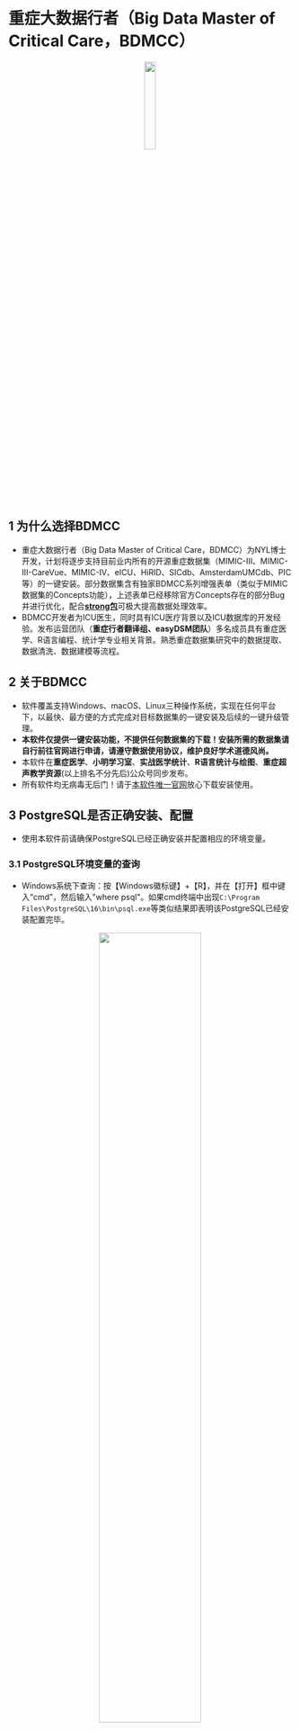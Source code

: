 # 重症大数据行者（Big Data Master of Critical Care，BDMCC）
<p align="center">
  <img src="https://raw.githubusercontent.com/ningyile/BDMCC_APP/main/img/mac_logo.png" width="20%" height="20%" />
</p>

## 1 为什么选择BDMCC

- 重症大数据行者（Big Data Master of Critical Care，BDMCC）为NYL博士开发，计划将逐步支持目前业内所有的开源重症数据集（MIMIC-III、MIMIC-III-CareVue、MIMIC-IV、eICU、HiRID、SICdb、AmsterdamUMCdb、PIC等）的一键安装。部分数据集含有独家BDMCC系列增强表单（类似于MIMIC数据集的Concepts功能），上述表单已经移除官方Concepts存在的部分Bug并进行优化，配合[**strong包**](https://github.com/ningyile/strongInstall_pkg)可极大提高数据处理效率。
- BDMCC开发者为ICU医生，同时具有ICU医疗背景以及ICU数据库的开发经验。发布运营团队（**重症行者翻译组、easyDSM团队**）多名成员具有重症医学、R语言编程、统计学专业相关背景。熟悉重症数据集研究中的数据提取、数据清洗、数据建模等流程。

## 2 关于BDMCC

- 软件覆盖支持Windows、macOS、Linux三种操作系统，实现在任何平台下，以最快、最方便的方式完成对目标数据集的一键安装及后续的一键升级管理。
- **本软件仅提供一键安装功能，不提供任何数据集的下载！安装所需的数据集请自行前往官网进行申请，请遵守数据使用协议，维护良好学术道德风尚。**
- 本软件在**重症医学**、**小明学习室**、**实战医学统计**、**R语言统计与绘图**、**重症超声教学资源**(以上排名不分先后)公众号同步发布。
- 所有软件均无病毒无后门！请于[本软件唯一官网](https://github.com/ningyile/BDMCC_APP/releases)放心下载安装使用。

## 3 PostgreSQL是否正确安装、配置
- 使用本软件前请确保PostgreSQL已经正确安装并配置相应的环境变量。
### 3.1 PostgreSQL环境变量的查询
- Windows系统下查询：按【Windows徽标键】+【R】，并在【打开】框中键入“cmd”，然后输入"where psql"。如果cmd终端中出现`C:\Program Files\PostgreSQL\16\bin\psql.exe`等类似结果即表明该PostgreSQL已经安装配置完毕。
<p align="center">
  <img src="https://raw.githubusercontent.com/ningyile/BDMCC_APP/main/img/env_01.png" width="60%" height="60%" />
</p>

- macOS与Linux系统下查询：打开终端，然后输入"which psql"。如果终端中出现`/usr/local/bin/psql`等类似结果即表明该PostgreSQL已经安装配置完毕。
<p align="center">
  <img src="https://raw.githubusercontent.com/ningyile/BDMCC_APP/main/img/env_02.png" width="60%" height="60%" />
</p>

### 3.2 PostgreSQL在三大系统下的安装及配置。
- 若在上述查询中未能返回有效的结果，则证明PostgreSQL未安装或未正确配置。具体解决方案请看第一部分的视频教程。
  
## 4 BDMCC下载安装说明
- 请根据操作系统及芯片选择下载安装相应的程序文件。
### 4.1 Windows系统下载安装说明
- Windows系统仅支持Win10 2004及其后续版本（包括Win11）的X64架构，目前仅在Win10 22H2版本进行了测试。Windows系统查看版本的方法：按"Windows徽标键键"+"R"，并在“打开”框中键入“winver”，然后选择"确定"。如符合上述条件请下载安装`BDMCC_1.0.1_x64-setup.exe`。**请注意安装路径使用英文字母**。
### 4.2 macOS系统下载安装说明
- macOS Intel与M1/M2系列芯片的设备在安装后首次启动BDMCC软件时均会提示:`无法打开BDMCC.app，因为无法验证开发者`。请单击【取消】并使用如下方法解决：

    - 打开【终端】，在终端中输入下列代码，以开启“任何来源”。
    ```bash
    sudo spctl  --master-disable
    ```
	
    - 单击选择菜单：接着打开【系统偏好设置】，选择【安全性与隐私】，选择【通用】，可以看到【任何来源】已经选定。
    
    <p align="center">
      <img src="https://raw.githubusercontent.com/ningyile/BDMCC_APP/main/img/mac_01.png" width="60%" height="60%" />
    </p>
    
    - 窗口底部允许从以下位置下载的App会看到：已阻止使用“BDMCC”，因为来自身份不明的开发者。点击后面的【仍要打开】按钮。
    
    <p align="center">
      <img src="https://raw.githubusercontent.com/ningyile/BDMCC_APP/main/img/mac_02.png" width="60%" height="60%" />
    </p>
    <p align="center">
      <img src="https://raw.githubusercontent.com/ningyile/BDMCC_APP/main/img/mac_03.png" width="60%" height="60%" />
    </p>
    
    - 在弹出的确认弹窗中，点击【打开】按钮即可。
    <p align="center">
      <img src="https://raw.githubusercontent.com/ningyile/BDMCC_APP/main/img/mac_04.png" width="60%" height="60%" />
    </p>

    - 如果发现还是显示“已损坏，无法打开。您应该将它移到废纸篓”。请单击【取消】。接下来在终端粘贴复制输入命令：
    ```bash
    sudo xattr -r -d com.apple.quarantine /Applications/BDMCC.app
    ```
    <p align="center">
      <img src="https://raw.githubusercontent.com/ningyile/BDMCC_APP/main/img/mac_06.png" width="60%" height="60%" />
    </p>
    
- macOS Intel系列芯片请下载安装`BDMCC_1.0.1_x64.dmg`。理论上支持Big Sur以后的版本，目前仅在10代Intel芯片的Big Sur 11.6.1版本上进行了测试。

- macOS M1/M2系列芯片请下载安装`BDMCC_1.0.1_aarch64.dmg`。理论上支持Big Sur以后的版本，目前仅在M2 Max的Sonoma 14.1.1版本上进行了测试，建议将系统更新至最新版使用。
### 4.3 Linux系统下载安装说明
- Linux系统理论上支持所有Debian系发行版系统，目前仅在Ubuntu LTS 22.04版本进行了测试，如果在Linux上使用，强烈建议使用Ubuntu系统，其他发行版Linux不保证可正常运行。由于各发行版的Debian系统安装后可能缺失必要的依赖库。故需要下载本项目中的二进制程序**bdmcc_dep**，以完成依赖库的自动化校验，如查到缺失依赖库，则该程序会进行自动化安装。假如将二进制程序**bdmcc_dep**下载至桌面，则需在桌面打开终端，并输入以下命令即可完成依赖库的自动化校验及安装（若下列命令无法运行则需要使用`sudo chmod +x ./bdmcc_dep`命令赋予执行权限）：
```bash
./bdmcc_dep
```
<p align="center">
  <img src="https://raw.githubusercontent.com/ningyile/BDMCC_APP/main/img/bdmcc_dep_01.png" width="60%" height="60%" />
</p>
<p align="center">
  <img src="https://raw.githubusercontent.com/ningyile/BDMCC_APP/main/img/bdmcc_dep_02.png" width="60%" height="60%" />
</p>

- 完成依赖库校验后，请下载`BDMCC_1.0.1_amd64.deb`安装包，于所在路径开启终端，然后在终端下键入以下命令(xxxxxx修改为相应的BDMCC的版本号)即可完成安装：
```bash
sudo dpkg -i BDMCC_xxxxxx_amd64.deb
```

## 5 BDMCC使用说明

### 5.1 配置软件账户密码

- 打开软件后填写 PostgreSQL的账户和密码，如填写正确会有相应的提示。

### 5.2 选择数据集文件路径
- 选择数据集文件所在的路径（注意是**上一级路径**，本例中数据集文件路径为桌面的database文件夹，使用上一级目录在安装不同数据集时可以避免频繁切换数据文件夹）。数据集安装文件对应的文件夹对应关系如下表：

  | 数据集            | 版本号 | 对应的子一级（相对于上一级路径database）文件夹               |
  | ----------------- | ------ | ------------------------------------------------------------ |
  | MIMIC-III-Demo    | V1.4   | mimic-iii-clinical-database-demo-1.4                         |
  | MIMIC-III         | V1.4   | mimic-iii-clinical-database-1.4                              |
  | MIMIC-III-CareVue | V1.4   | mimic-iii-clinical-database-carevue-subset-1.4               |
  | MIMIC-IV          | V2.0   | mimic-iv-2.0                                                 |
  | MIMIC-IV          | V2.2   | mimic-iv-2.2                                                 |
  | MIMIC-IV-ED       | V2.2   | mimic-iv-ed-2.2                                              |
  | MIMIC-IV-Note     | V2.2   | mimic-iv-note-deidentified-free-text-clinical-notes-2.2      |
  | eICU              | V2.0   | eicu-collaborative-research-database-2.0                     |
  | AmsterdamUMCdb    | V1.0.2 | AmsterdamUMCdb-v1.0.2                                        |
  | PIC               | V1.1.0 | paediatric-intensive-care-database-1.1.0                     |
  | SICdb             | V1.0.5 | salzburg-intensive-care-database-sicdb-a-freely-accessible-intensive-care-database-1.0.5 |
  | INSPIRE           | V1.2   | inspire-a-publicly-available-research-dataset-for-perioperative-medicine-1.2 |
  
  **注**：MIMIC-IV-ED和MIMIC-IV-Note分别安装至MIMIC-IV的ED、Note模块，目前只支持安装至MIMIC-IV-2.2版本下。

<p align="center">
  <img src="https://raw.githubusercontent.com/ningyile/BDMCC_APP/main/img/dir_tree_01.png" width="100%" height="100%" />
</p>


### 5.3 数据文件的目录结构
- 各个文件夹的目录树结构严格按照Physionet官网中原始数据文件的目录结构。如下图，以**MIMIC-IV V2.0为例 **，[官网](https://www.physionet.org/content/mimiciv/2.0/#files-panel)和下载的本地数据文件树目录结构需要完全保持一致。此外，在安装前BDMCC软件还会对原始的数据文件进行校验，以确定数据的准确性和唯一性。如文件校验未通过，则安装无法继续进行。
<p align="center">
  <img src="https://raw.githubusercontent.com/ningyile/BDMCC_APP/main/img/dir_tree_02.png" width="80%" height="80%" />
</p>

### 5.4 数据集安装的模块选择
- 各个文上述数据集大多包含三个模块：Base、Concepts和BDMCC（本软件构建的系列增强型表单）模块。其中Base是将数据文件拷贝至相应的数据集；Concepts模块则是官方在Base模块基础上进行进一步计算获取的表单如SOFA、APS评分等表单；BDMCC系列增强型表单则包含文章数据分析时的研究队列人群所需的常用数据，优化了官方Concepts中的部分bug，配合使用可大大减少代码量同时提高数据提取的效率。故上述模块安装顺序依次是Base、Concepts和BDMCC。当所依赖的模块不存在时，后续的模块无法进行安装，故选择模块时应根据设备上数据集模块的安装情况进行选择。

### 5.5 数据集占用磁盘空间情况
- 重症数据集会占用大量的磁盘空间。BDMCC软件在安装对应的数据集之前会校验PostgreSQL的数据路径的剩余空间，当磁盘剩余空间小于目标数据集所需的空间时，安装则难以为继。在不同系统中所占空间大小不一（相差不会很大），故BDMCC软件中设定的空间大小在原来基础上留3GB左右作为冗余空间。BDMCC软件中各数据集以及各模块设定的磁盘空间情况如下表：

  | 数据集             | 版本号  | Base模块     | Concepts模块 | BDMCC模块 |
  | ----------------- | ------ | --------    | ------------ | ------------ |
  | MIMIC-III-Demo    | V1.4   | 200 MB      | 30 MB        |              |
  | MIMIC-III         | V1.4   | 75 GB       | 8 GB         | 5 GB         |
  | MIMIC-III-CareVue | V1.4   | 38 GB       | 3 GB         | 5 GB         |
  | MIMIC-IV          | V2.0   | 99 GB       | 9 GB         | 5 GB         |
  | MIMIC-IV          | V2.2   | 100 GB      | 9 GB         | 5 GB         |
  | MIMIC-IV-ED | V2.2   | 5 GB（ED模块）     |              |              |
  | MIMIC-IV-Note | V2.2   | 9 GB（Note模块） |              |              |
  | eICU              | V2.0   | 55 GB       | 6 GB         |              |
  | AmsterdamUMCdb    | V1.0.2 | 228 GB      |              |              |
  | PIC               | V1.1.0 | 5 GB        |              |              |
  | SICdb             | V1.0.5 | 20 GB       |              |              |
  | INSPIRE           | V1.2   | 13 GB       |              |              |
  
  **注**：MIMIC-IV-ED和MIMIC-IV-Note分别安装至MIMIC-IV的ED、Note模块，目前只支持安装至MIMIC-IV-2.2版本下。


### 5.6 数据集安装时间
- BDMCC软件具有极高的执行效率和性能。以10代intel CPU 10850K、内存64G的macOS为例，各数据集和模块的安装时间如下表：

  | DBeaver中对应数据集名称    | 数据集             | 版本号  | Base模块         | Concepts模块  | BDMCC模块     |
  | ----------------------- | ----------------- | ------ | --------         | ------------ | ------------ |
  | mimic3_demo             | MIMIC-III-Demo    | V1.4   | 10 s             | 19 s         |              |
  | mimic3                  | MIMIC-III         | V1.4   | 53 min           | 47 min       | 5 min        |
  | mimic3_carevue          | MIMIC-III-CareVue | V1.4   | 22 min           | 24 min       | 5 min        |
  | mimic4                  | MIMIC-IV          | V2.0   | 54 min           | 55 min       | 12 min       |
  | mimic4_v22              | MIMIC-IV          | V2.2   | 54 min           | 54 min       | 12 min       |
  | mimic4_v22              | MIMIC-IV-ED       | V2.2   | 30 s（ED模块）    |              |              |
  | mimic4_v22              | MIMIC-IV-Note     | V2.2   | 3 min（Note模块） |              |              |
  | eicu                    | eICU              | V2.0   | 15 min           |              |              |
  | amsterdamumcdb          | AmsterdamUMCdb    | V1.0.2 | 1 h 26 min       |              |              |
  | pic                     | PIC               | V1.1.0 | 3 min            |              |              |
  | sicdb                   | SICdb             | V1.0.5 | 4 min            |              |              |
  | inspire                 | INSPIRE           | V1.2   | 4 min            |              |              |
  
  **注**：MIMIC-IV-ED和MIMIC-IV-Note分别安装至MIMIC-IV的ED、Note模块，目前只支持安装至MIMIC-IV-2.2版本下，故在R和DBeaver中连接上述两个模块只需连接MIMIC-IV数据集即可。
## 6 各系统运行截图

- Windows下默认主题、中文语言
<p align="center">
  <img src="https://raw.githubusercontent.com/ningyile/BDMCC_APP/main/img/win_run_01.png" width="80%" height="80%" />
</p>

- macOS下默认主题、中文语言
<p align="center">
  <img src="https://raw.githubusercontent.com/ningyile/BDMCC_APP/main/img/mac_run_01.png" width="80%" height="80%" />
</p>

- Linux系统默认主题、英文语言
<p align="center">
  <img src="https://raw.githubusercontent.com/ningyile/BDMCC_APP/main/img/linux_run_01.png" width="80%" height="80%" />
</p>

## 7 更新日志
- **V1.0.6** 增加INSPIRE V1.2数据的一键安装。
- **V1.0.5** 增加MIMIC-IV V2.2数据集的ED、Note模块的一键安装（需要首先至少完成MIMIC-IV数据集中Base模块的安装方可执行ED、Note的安装）；增加显示数据集官网、数据源文件子文件夹路径提示功能。
- **V1.0.4** 增加AmsterdamUMCdb V1.0.2、PIC V1.1.0、SiCdb V1.0.5三个数据集的安装支持，此版本客户端中三个数据集的安装支持仅有Base模块（官方仅只有Base或干脆未提供PG安装方法），对应的BDMCC模块后续版本客户端完善；新增MIMIC-III V1.4、MIMIV-III CareVue V1.4、MIMIC-IV V2.0、MIMIC-IV V2.2数据集中BDMCC模块的一些干预措施字段（例如是否使用白蛋白、RRT等），使用时仅需单独升级BDMCC模块即可，无需重复安装对应的Base和Concepts模块。
- **V1.0.3** 更新MIMIC系列数据集安装代码（主要是Concepts相关代码），与MIT官方保持同步（更新至2024-1-1）；增加对MIMIC-IV V2.2数据集的支持；增加MIMIC-III V1.4、MIMIC-III-CareVue V1.4的BDMCC增强表单；增加网络故障时相关信息的提示；优化云连接获取逻辑（云链接timeout阈值为30s，增加全国/全球动态IP加速）；增加数据集文件校验，以及Base、Concepts、BDMCC模块单独校验功能。
- **V1.0.2** 修复MIMIC-IV V2.0数据集下的BDMCC模块的bdmcc_population表单安装至Concepts模块下（mimic_derived模式下）的bug；优化首次启动时PG用户设置显示标签。
- **V1.0.1** 支持MIMIC-III-Demo V1.4、MIMIC-III V1.4、MIMIC-III-CareVue V1.4、MIMIC-IV V2.0、eICU V2.0数据集安装。其中MIMIC-IV V2.0含增强型系列表单BDMCC（目前MIMIC-IV V2.0只包含bdmcc_population。MIMIC-III V1.4、MIMIC-III-CareVue V1.4暂无BDMCC系列表单，后续会陆续更新），可有效减少后期R语言代码。
